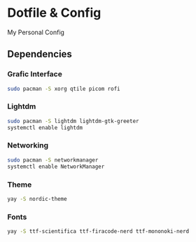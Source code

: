 # Dotfile & Config
My Personal Config


## Dependencies

### Grafic Interface

```bash
sudo pacman -S xorg qtile picom rofi 
```

### Lightdm

```bash
sudo pacman -S lightdm lightdm-gtk-greeter
systemctl enable lightdm
```

### Networking

```bash
sudo pacman -S networkmanager
systemctl enable NetworkManager
```

### Theme


```bash
yay -S nordic-theme
```

### Fonts


```bash
yay -S ttf-scientifica ttf-firacode-nerd ttf-mononoki-nerd
```
